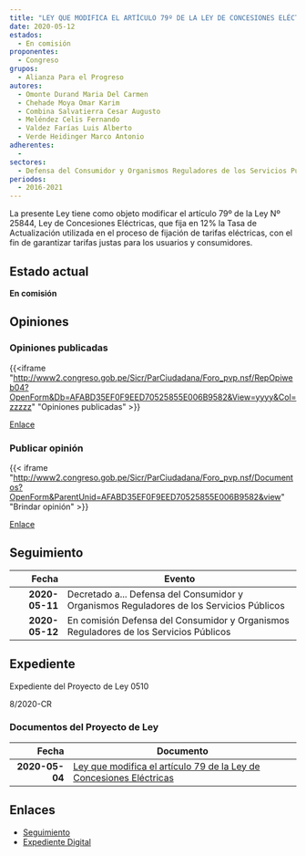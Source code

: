 ```yaml
---
title: "LEY QUE MODIFICA EL ARTÍCULO 79º DE LA LEY DE CONCESIONES ELÉCTRICAS"
date: 2020-05-12
estados: 
  - En comisión
proponentes: 
  - Congreso
grupos: 
  - Alianza Para el Progreso
autores: 
  - Omonte Durand Maria Del Carmen
  - Chehade Moya Omar Karim
  - Combina Salvatierra Cesar Augusto
  - Meléndez Celis Fernando
  - Valdez Farías Luis Alberto
  - Verde Heidinger Marco Antonio
adherentes: 
  - 
sectores: 
  - Defensa del Consumidor y Organismos Reguladores de los Servicios Públicos
periodos: 
  - 2016-2021
---
```


La presente Ley tiene como objeto modificar el artículo 79º de la Ley Nº 25844, Ley de Concesiones Eléctricas, que fija en 12% la Tasa de Actualización utilizada en el proceso de fijación de tarifas eléctricas, con el fin de garantizar tarifas justas para los usuarios y consumidores.


## Estado actual

**En comisión**

## Opiniones

### Opiniones publicadas

{{<iframe "http://www2.congreso.gob.pe/Sicr/ParCiudadana/Foro_pvp.nsf/RepOpiweb04?OpenForm&Db=AFABD35EF0F9EED70525855E006B9582&View=yyyy&Col=zzzzz" "Opiniones publicadas" >}}

[Enlace](http://www2.congreso.gob.pe/Sicr/ParCiudadana/Foro_pvp.nsf/RepOpiweb04?OpenForm&Db=AFABD35EF0F9EED70525855E006B9582&View=yyyy&Col=zzzzz)
### Publicar opinión

{{< iframe "http://www2.congreso.gob.pe/Sicr/ParCiudadana/Foro_pvp.nsf/Documentos?OpenForm&ParentUnid=AFABD35EF0F9EED70525855E006B9582&view" "Brindar opinión" >}}

[Enlace](http://www2.congreso.gob.pe/Sicr/ParCiudadana/Foro_pvp.nsf/Documentos?OpenForm&ParentUnid=AFABD35EF0F9EED70525855E006B9582&view)

## Seguimiento

| Fecha | Evento |
|------:|--------|
| **2020-05-11** | Decretado a... Defensa del Consumidor y Organismos Reguladores de los Servicios Públicos|
| **2020-05-12** | En comisión Defensa del Consumidor y Organismos Reguladores de los Servicios Públicos|


## Expediente

Expediente del Proyecto de Ley 0510

8/2020-CR


### Documentos del Proyecto de Ley

| Fecha | Documento |
|------:|--------|
| **2020-05-04** | [Ley que modifica el artículo 79 de la Ley de Concesiones Eléctricas](http://www.leyes.congreso.gob.pe/Documentos/2016_2021/Proyectos_de_Ley_y_de_Resoluciones_Legislativas/PL05108_20200504.pdf) |

## Enlaces 

- [Seguimiento](http://www2.congreso.gob.pe/Sicr/TraDocEstProc/CLProLey2016.nsf/f7fff46988ca05b1052578e100829cc7/2802209c45e927920525855e006ce29d?OpenDocument)
- [Expediente Digital](http://www2.congreso.gob.pe/Sicr/TraDocEstProc/CLProLey2016.nsf/f7fff46988ca05b1052578e100829cc7/2802209c45e927920525855e006ce29d?OpenDocument&Click=05257FB7005EB655.eb71d0cf91d8294e05256cdf006b5706/$Body/0.1C6C)
